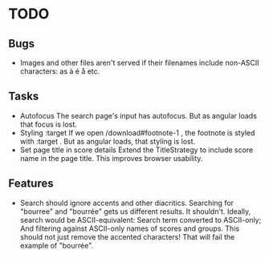 
# TODO

## Bugs

- Images and other files aren't served if their filenames include non-ASCII characters: as à é å etc.

## Tasks

- Autofocus
    The search page's input has autofocus.
    But as angular loads that focus is lost.
- Styling :target
    If we open /download#footnote-1 , the footnote is styled with :target .
    But as angular loads, that styling is lost.
- Set page title in score details
    Extend the TitleStrategy to include score name in the page title.
    This improves browser usability.

## Features

- Search should ignore accents and other diacritics.
    Searching for "bourree" and "bourrée" gets us different results. It shouldn't.
    Ideally, search would be ASCII-equivalent:
        Search term converted to ASCII-only;
        And filtering against ASCII-only names of scores and groups.
    This should not just remove the accented characters! That will fail the example of "bourrée".
